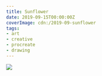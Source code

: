 ```yaml
---
title: Sunflower
date: 2019-09-15T00:00:00Z
coverImage: cdn:/2019-09-sunflower
tags:
- art
- creative
- procreate
- drawing
---
```


![](cdn:/2019-09-sunflower?class=fw)
